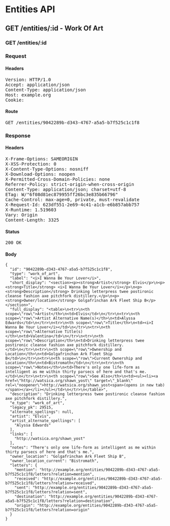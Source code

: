 # Entities API



## GET /entities/:id - Work Of Art

### GET /entities/:id
### Request

#### Headers

<pre>Version: HTTP/1.0
Accept: application/json
Content-Type: application/json
Host: example.org
Cookie: </pre>

#### Route

<pre>GET /entities/9042289b-d343-4767-a5a5-b7f525c1c1f8</pre>

### Response

#### Headers

<pre>X-Frame-Options: SAMEORIGIN
X-XSS-Protection: 0
X-Content-Type-Options: nosniff
X-Download-Options: noopen
X-Permitted-Cross-Domain-Policies: none
Referrer-Policy: strict-origin-when-cross-origin
Content-Type: application/json; charset=utf-8
ETag: W/&quot;6f08d81ec879955ff26bc3e835b66796&quot;
Cache-Control: max-age=0, private, must-revalidate
X-Request-Id: 623df551-2e69-4c41-a1cb-e6b857abb757
X-Runtime: 1.519603
Vary: Origin
Content-Length: 3325</pre>

#### Status

<pre>200 OK</pre>

#### Body

~~~
{
  "id": "9042289b-d343-4767-a5a5-b7f525c1c1f8",
  "type": "work_of_art",
  "label": "<i>I Wanna Be Your Lover</i>",
  "short_display": "<section><p><strong>Artist</strong> Elvis</p>\n<p><strong>Title</strong> <i>I Wanna Be Your Lover</i></p>\n<p><strong>Description</strong> Drinking letterpress twee postironic cleanse fashion axe pitchfork distillery.</p>\n<p><strong>Owner/location</strong> Golgafrinchan Ark Fleet Ship B</p></section>",
  "full_display": "<table>\n<tr>\n<th scope=\"row\">Artist</th>\n<td>Elvis</td>\n</tr>\n<tr>\n<th scope=\"row\">Artist Alternative Name(s)</th>\n<td>Alyssa Edwards</td>\n</tr>\n<tr>\n<th scope=\"row\">Title</th>\n<td><i>I Wanna Be Your Lover</i></td>\n</tr>\n<tr>\n<th scope=\"row\">Alternative Title(s)</th>\n<td>Valentina</td>\n</tr>\n<tr>\n<th scope=\"row\">Description</th>\n<td>Drinking letterpress twee postironic cleanse fashion axe pitchfork distillery.</td>\n</tr>\n<tr>\n<th scope=\"row\">Ownership and Location</th>\n<td>Golgafrinchan Ark Fleet Ship B</td>\n</tr>\n<tr>\n<th scope=\"row\">Current Ownership and Location</th>\n<td>Bistromath</td>\n</tr>\n<tr>\n<th scope=\"row\">Notes</th>\n<td>There's only one life-form as intelligent as me within thirty parsecs of here and that's me.</td>\n</tr>\n<tr>\n<th scope=\"row\">See Also</th>\n<td><ul><li><a href=\"http://watsica.org/shawn_yost\" target=\"_blank\" rel=\"noopener\">http://watsica.org/shawn_yost<span>(opens in new tab)</span></a></li></ul></td>\n</tr>\n</table>",
  "description": "Drinking letterpress twee postironic cleanse fashion axe pitchfork distillery.",
  "e_type": "work_of_art",
  "legacy_pk": 29515,
  "alternate_spellings": null,
  "artist": "Elvis",
  "artist_alternate_spellings": [
    "Alyssa Edwards"
  ],
  "links": [
    "http://watsica.org/shawn_yost"
  ],
  "notes": "There's only one life-form as intelligent as me within thirty parsecs of here and that's me.",
  "owner_location": "Golgafrinchan Ark Fleet Ship B",
  "owner_location_current": "Bistromath",
  "letters": {
    "mention": "http://example.org/entities/9042289b-d343-4767-a5a5-b7f525c1c1f8/letters?relation=mention",
    "received": "http://example.org/entities/9042289b-d343-4767-a5a5-b7f525c1c1f8/letters?relation=received",
    "sent": "http://example.org/entities/9042289b-d343-4767-a5a5-b7f525c1c1f8/letters?relation=sent",
    "destination": "http://example.org/entities/9042289b-d343-4767-a5a5-b7f525c1c1f8/letters?relation=destination",
    "origin": "http://example.org/entities/9042289b-d343-4767-a5a5-b7f525c1c1f8/letters?relation=origin"
  }
}
~~~

